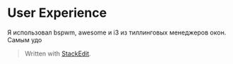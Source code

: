 # User Experience
Я использовал bspwm, awesome и i3 из тиллинговых менеджеров окон. Самым удо


> Written with [StackEdit](https://stackedit.io/).
<!--stackedit_data:
eyJoaXN0b3J5IjpbMTYxNjQ3NDAyNV19
-->